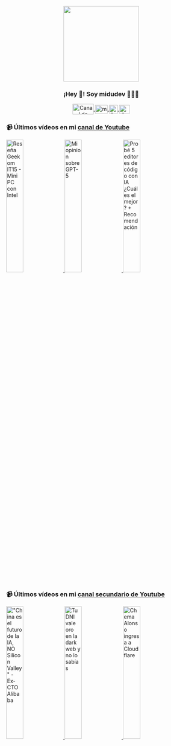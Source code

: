 <p align="center" width="300">
   <img align="center" width="200" src="https://user-images.githubusercontent.com/1561955/106762302-fda9de00-6635-11eb-99be-3ef744e60c0e.png" />
   <h3 align="center">¡Hey 👋! Soy midudev 👨🏻‍💻</h3>
</p>

<p align="center">
   <a href="https://twitch.tv/midudev" target="blank">
    <img align="center" src="https://upload.wikimedia.org/wikipedia/commons/c/ce/Twitch_logo_2019.svg" alt="Canal de Twitch de midudev" height="28px" width="56px" />
  </a>
  <span style="width: 8px;"> </span>
   <a href="https://youtube.com/midudev" target="blank">
    <img align="center" src="https://upload.wikimedia.org/wikipedia/commons/0/09/YouTube_full-color_icon_%282017%29.svg" alt="midudev" height="23px" width="33px" />
  </a>
  <span style="width: 8px;"> </span>
  <a href="https://instagram.com/midu.dev" target="blank">
    <img align="center" src="https://upload.wikimedia.org/wikipedia/commons/e/e7/Instagram_logo_2016.svg" alt="Canal de Instagram de midu.dev" height="23px" width="23px" />
  </a>
  <span style="width: 8px;"> </span>
  <a href="https://twitter.com/midudev" target="blank">
    <img align="center" src="https://upload.wikimedia.org/wikipedia/commons/thumb/6/6f/Logo_of_Twitter.svg/2491px-Logo_of_Twitter.svg.png" alt="Canal de Twitter de midudev" height="23px" width="28px" />
  </a>
</p>

### 📹 Últimos vídeos en mi [canal de Youtube](https://youtube.com/midudev?sub_confirmation=1)

<a href='https://youtu.be/HJkWBheS5c0' target='_blank'>
  <img width='30%' src='https://img.youtube.com/vi/HJkWBheS5c0/mqdefault.jpg' alt='Reseña Geekom IT15 - Mini PC con Intel' />
</a>
<a href='https://youtu.be/QIzDubg3Zfg' target='_blank'>
  <img width='30%' src='https://img.youtube.com/vi/QIzDubg3Zfg/mqdefault.jpg' alt='Mi opinion sobre GPT-5' />
</a>
<a href='https://youtu.be/TIo024XgX00' target='_blank'>
  <img width='30%' src='https://img.youtube.com/vi/TIo024XgX00/mqdefault.jpg' alt='Probé 5 editores de código con IA ¿Cuál es el mejor? + Recomendación' />
</a>

### 📹 Últimos vídeos en mi [canal secundario de Youtube](https://youtube.com/midulive?sub_confirmation=1)

<a href='https://youtu.be/jZD4biuuf7I' target='_blank'>
  <img width='30%' src='https://img.youtube.com/vi/jZD4biuuf7I/mqdefault.jpg' alt='"China es el futuro de la IA, NO Silicon Valley" - Ex-CTO Alibaba' />
</a>
<a href='https://youtu.be/8D7ZLGjjvrU' target='_blank'>
  <img width='30%' src='https://img.youtube.com/vi/8D7ZLGjjvrU/mqdefault.jpg' alt='Tu DNI vale oro en la dark web y no lo sabías' />
</a>
<a href='https://youtu.be/VAWVPYspm5s' target='_blank'>
  <img width='30%' src='https://img.youtube.com/vi/VAWVPYspm5s/mqdefault.jpg' alt='Chema Alonso ingresa a Cloudflare' />
</a>